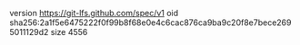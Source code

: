 version https://git-lfs.github.com/spec/v1
oid sha256:2a1f5e6475222f0f99b8f68e0e4c6cac876ca9ba9c20f8e7bece2695011129d2
size 4556
